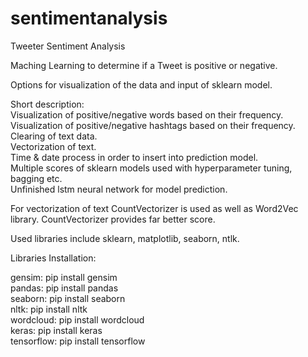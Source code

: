 # sentimentanalysis
Tweeter Sentiment Analysis 

Maching Learning to determine if a Tweet is positive or negative. 

Options for visualization of the data and input of sklearn model.

Short description:  
  Visualization of positive/negative words based on their frequency.  
  Visualization of positive/negative hashtags based on their frequency.  
  Clearing of text data.  
  Vectorization of text.  
  Time & date process in order to insert into prediction model.  
  Multiple scores of sklearn models used with hyperparameter tuning, bagging etc.  
  Unfinished lstm neural network for model prediction.  
  
For vectorization of text CountVectorizer is used as well as Word2Vec library. CountVectorizer provides far better score.

Used libraries include sklearn, matplotlib, seaborn, ntlk.

Libraries Installation:

gensim: pip install gensim  
pandas: pip install pandas  
seaborn: pip install seaborn  
nltk: pip install nltk  
wordcloud: pip install wordcloud  
keras: pip install keras  
tensorflow: pip install tensorflow  
